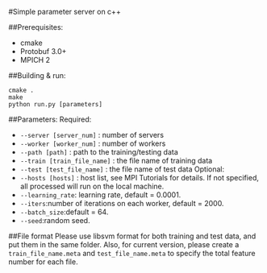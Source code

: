 #Simple parameter server on c++

##Prerequisites:
* cmake
* Protobuf 3.0+
* MPICH 2

##Building & run:
```shell
cmake .
make
python run.py [parameters]
```

##Parameters:
Required:
* `--server [server_num]` : number of servers
* `--worker [worker_num]` : number of workers
* `--path [path]` : path to the training/testing data
* `--train [train_file_name]` : the file name of training data
* `--test [test_file_name]` : the file name of test data
Optional:
* `--hosts [hosts]` : host list, see MPI Tutorials for details. If not specified, all processed will run on the local machine.
* `--learning_rate`: learning rate, default = 0.0001.
* `--iters`:number of iterations on each worker, default = 2000.
* `--batch_size`:default = 64.
* `--seed`:random seed.

##File format
Please use libsvm format for both training and test data, and put them in the same folder. Also, for current version, please create a `train_file_name.meta` and `test_file_name.meta` to specify the total feature number for each file.